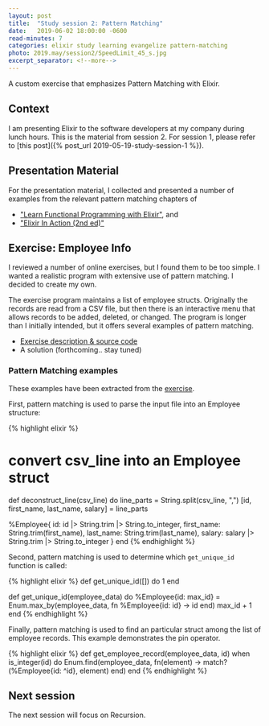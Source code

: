 ```yaml
---
layout: post
title:  "Study session 2: Pattern Matching"
date:   2019-06-02 18:00:00 -0600
read-minutes: 7
categories: elixir study learning evangelize pattern-matching
photo: 2019.may/session2/SpeedLimit_45_s.jpg
excerpt_separator: <!--more-->
---
```


<div class="paragraph"><p> </p></div>
A custom exercise that emphasizes Pattern Matching with Elixir.
<!--more-->

## Context

I am presenting Elixir to the software developers at my company during lunch hours.
This is the material from session 2.  For session 1, please refer to [this post]({% post_url 2019-05-19-study-session-1 %}).

## Presentation Material

For the presentation material, I collected and presented a number of examples from the
relevant pattern matching chapters of
* ["Learn Functional Programming with Elixir"](https://www.amazon.ca/Learn-Functional-Programming-Elixir-Foundations/dp/168050245X/ref=sr_1_fkmrnull_1?keywords=learn+functional+programming+with+elixir&qid=1558307840&s=gateway&sr=8-1-fkmrnull), and
* ["Elixir In Action (2nd ed)"](https://www.amazon.ca/Elixir-Action-Sa%C5%A1a-Juri-cacute/dp/1617295027/ref=sr_1_1?keywords=elixir+in+action&qid=1558322196&s=gateway&sr=8-1)

## Exercise: Employee Info

I reviewed a number of online exercises, but I found them to be too simple.  I wanted a realistic program with extensive use of pattern matching.  I decided to create my own.

The exercise program maintains a list of employee structs.  Originally the records are read from a CSV file, but then there is an interactive menu that allows records to be added, deleted, or changed.  The program is longer than I initially intended, but it offers several examples of pattern matching.  

* [Exercise description & source code](https://bitbucket.org/siberianTiger/elixir-sessions/src/master/exercises/employee-info/)
* A solution (forthcoming.. stay tuned)

### Pattern Matching examples

These examples have been extracted from the [exercise](https://bitbucket.org/siberianTiger/elixir-sessions/src/master/exercises/employee-info/).

First, pattern matching is used to parse the input file into an Employee structure:

{% highlight elixir  %}
# convert csv_line into an Employee struct
def deconstruct_line(csv_line) do
  line_parts = String.split(csv_line, ",")
  [id, first_name, last_name, salary] = line_parts

  %Employee{
    id:            id |> String.trim |> String.to_integer,
    first_name:    String.trim(first_name),
    last_name:     String.trim(last_name),
    salary:        salary |> String.trim |> String.to_integer
  }
end
{% endhighlight %}

Second, pattern matching is used to determine which `get_unique_id` function is called:

{% highlight elixir  %}
def get_unique_id([]) do
  1
end

def get_unique_id(employee_data) do
  %Employee{id: max_id} = Enum.max_by(employee_data, fn %Employee{id: id} -> id end)
  max_id + 1
end
{% endhighlight %}

Finally, pattern matching is used to find an particular struct among the list
of employee records.  This example demonstrates the pin operator.

{% highlight elixir  %}
def get_employee_record(employee_data, id) when is_integer(id) do
  Enum.find(employee_data, fn(element) ->
    match?(%Employee{id: ^id}, element)
  end)
end
{% endhighlight %}

## Next session

The next session will focus on Recursion.
